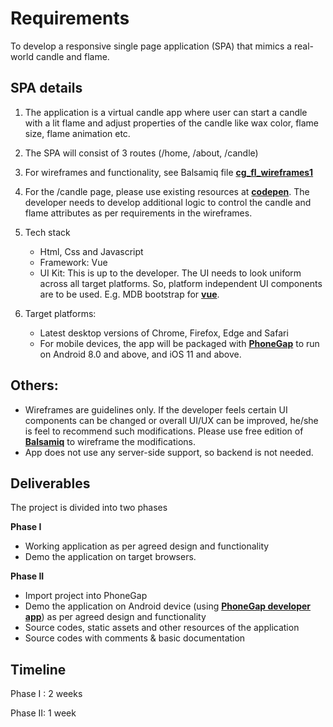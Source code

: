 # Requirements

To develop a responsive single page application (SPA) that mimics a real-world candle and flame.

## SPA details
1.	The application is a virtual candle app where user can start a candle with a lit flame and adjust properties of the candle like wax color, flame size, flame animation etc.

1.	The SPA will consist of 3 routes (/home, /about, /candle)

1.	For wireframes and functionality, see Balsamiq file [**cg_fl_wireframes1**](https://github.com/ksivane/cg/blob/master/cg_fl_wireframes1.bmpr)

1.	For the /candle page, please use existing resources at [**codepen**](https://codepen.io/Shorina/pen/VbepBe). The developer needs to develop additional logic to control the candle and flame attributes as per requirements in the wireframes.

1.	Tech stack
    - Html, Css and Javascript
    - Framework: Vue
    - UI Kit: This is up to the developer. The UI needs to look uniform across all target platforms. So, platform independent UI components are to be used. E.g. MDB bootstrap for [**vue**](https://mdbootstrap.com/docs/vue/).
  
1.	Target platforms: 
    - Latest desktop versions of Chrome, Firefox, Edge and Safari
    - For mobile devices, the app will be packaged with [**PhoneGap**](https://phonegap.com/) to run on Android 8.0 and above, and iOS 11 and above.

## Others:
- Wireframes are guidelines only. If the developer feels certain UI components can be changed or overall UI/UX can be improved, he/she is feel to recommend such modifications. Please use free edition of [**Balsamiq**](https://balsamiq.com/wireframes/desktop/) to wireframe the modifications.
- App does not use any server-side support, so backend is not needed.

## Deliverables
The project is divided into two phases

**Phase I**
- Working application as per agreed design and functionality
- Demo the application on target browsers.
    
**Phase II**
- Import project into PhoneGap
- Demo the application on Android device (using [**PhoneGap developer app**](http://docs.phonegap.com/references/developer-app/)) as per agreed design and functionality
- Source codes, static assets and other resources of the application
- Source codes with comments & basic documentation

## Timeline
Phase I : 2 weeks

Phase II: 1 week

